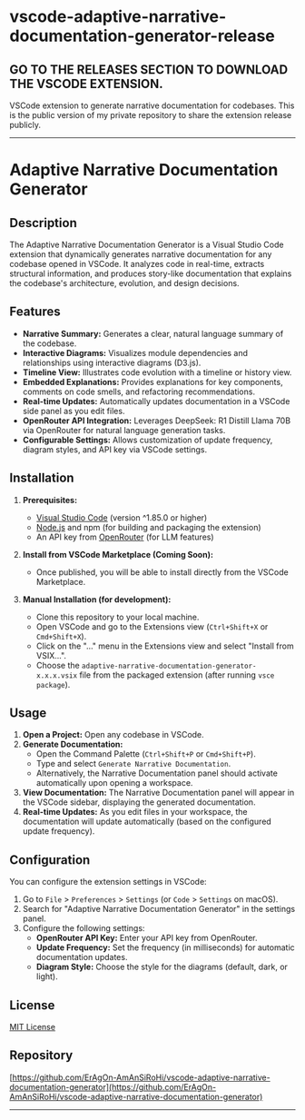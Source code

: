 # vscode-adaptive-narrative-documentation-generator-release

## GO TO THE RELEASES SECTION TO DOWNLOAD THE VSCODE EXTENSION.

VSCode extension to generate narrative documentation for codebases. This is the public version of my private repository to share the extension release publicly.

---

# Adaptive Narrative Documentation Generator

## Description

The Adaptive Narrative Documentation Generator is a Visual Studio Code extension that dynamically generates narrative documentation for any codebase opened in VSCode. It analyzes code in real-time, extracts structural information, and produces story-like documentation that explains the codebase's architecture, evolution, and design decisions.

## Features

- **Narrative Summary:** Generates a clear, natural language summary of the codebase.
- **Interactive Diagrams:** Visualizes module dependencies and relationships using interactive diagrams (D3.js).
- **Timeline View:** Illustrates code evolution with a timeline or history view.
- **Embedded Explanations:** Provides explanations for key components, comments on code smells, and refactoring recommendations.
- **Real-time Updates:** Automatically updates documentation in a VSCode side panel as you edit files.
- **OpenRouter API Integration:** Leverages DeepSeek: R1 Distill Llama 70B via OpenRouter for natural language generation tasks.
- **Configurable Settings:** Allows customization of update frequency, diagram styles, and API key via VSCode settings.

## Installation

1.  **Prerequisites:**

    - [Visual Studio Code](https://code.visualstudio.com/) (version ^1.85.0 or higher)
    - [Node.js](https://nodejs.org/) and npm (for building and packaging the extension)
    - An API key from [OpenRouter](https://openrouter.ai/) (for LLM features)

2.  **Install from VSCode Marketplace (Coming Soon):**

    - Once published, you will be able to install directly from the VSCode Marketplace.

3.  **Manual Installation (for development):**
    - Clone this repository to your local machine.
    - Open VSCode and go to the Extensions view (`Ctrl+Shift+X` or `Cmd+Shift+X`).
    - Click on the "..." menu in the Extensions view and select "Install from VSIX...".
    - Choose the `adaptive-narrative-documentation-generator-x.x.x.vsix` file from the packaged extension (after running `vsce package`).

## Usage

1.  **Open a Project:** Open any codebase in VSCode.
2.  **Generate Documentation:**
    - Open the Command Palette (`Ctrl+Shift+P` or `Cmd+Shift+P`).
    - Type and select `Generate Narrative Documentation`.
    - Alternatively, the Narrative Documentation panel should activate automatically upon opening a workspace.
3.  **View Documentation:** The Narrative Documentation panel will appear in the VSCode sidebar, displaying the generated documentation.
4.  **Real-time Updates:** As you edit files in your workspace, the documentation will update automatically (based on the configured update frequency).

## Configuration

You can configure the extension settings in VSCode:

1.  Go to `File` > `Preferences` > `Settings` (or `Code` > `Settings` on macOS).
2.  Search for "Adaptive Narrative Documentation Generator" in the settings panel.
3.  Configure the following settings:
    - **OpenRouter API Key:** Enter your API key from OpenRouter.
    - **Update Frequency:** Set the frequency (in milliseconds) for automatic documentation updates.
    - **Diagram Style:** Choose the style for the diagrams (default, dark, or light).


## License

[MIT License](https://github.com/ErAgOn-AmAnSiRoHi/vscode-adaptive-narrative-documentation-generator/blob/main/LICENSE)

## Repository

[https://github.com/ErAgOn-AmAnSiRoHi/vscode-adaptive-narrative-documentation-generator](https://github.com/ErAgOn-AmAnSiRoHi/vscode-adaptive-narrative-documentation-generator)

---
